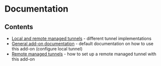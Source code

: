 # Documentation

## Contents

- [Local and remote managed tunnels](./tunnels.md) - different tunnel implementations
- [General add-on documentation](../cloudflared/DOCS.md) - default documentation
   on how to use this add-on (configure local tunnel)
- [Remote managed tunnels](./remote-tunnel.md) -
   how to set up a remote managed tunnel with this add-on
